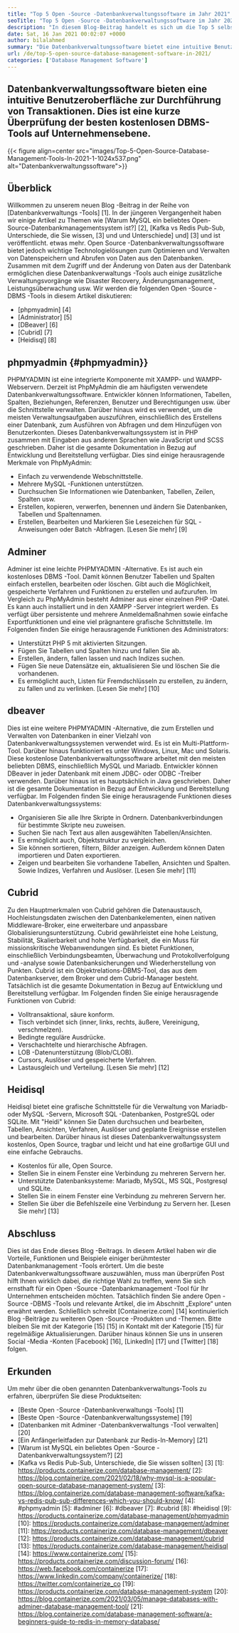 ```yaml
---
title: "Top 5 Open -Source -Datenbankverwaltungssoftware im Jahr 2021" 
seoTitle: "Top 5 Open -Source -Datenbankverwaltungssoftware im Jahr 2021" 
description: "In diesem Blog-Beitrag handelt es sich um die Top 5 selbst gehosteten und Open-Source-Datenbankverwaltungssoftware. Dies sind PhpMyadmin, Administrator, Dbeaver, Cubrid und Heidisql." 
date: Sat, 16 Jan 2021 00:02:07 +0000
author: bilalahmed
summary: "Die Datenbankverwaltungssoftware bietet eine intuitive Benutzeroberfläche zur Durchführung von Transaktionen. Dies ist eine kurze Überprüfung der besten kostenlosen DBMS-Tools auf Unternehmensebene." 
url: /de/top-5-open-source-database-management-software-in-2021/
categories: ['Database Management Software']
---
```


## Datenbankverwaltungssoftware bieten eine intuitive Benutzeroberfläche zur Durchführung von Transaktionen. Dies ist eine kurze Überprüfung der besten kostenlosen DBMS-Tools auf Unternehmensebene.

{{< figure align=center src="images/Top-5-Open-Source-Database-Management-Tools-In-2021-1-1024x537.png" alt="Datenbankverwaltungssoftware">}}


## Überblick
Willkommen zu unserem neuen Blog -Beitrag in der Reihe von [Datenbankverwaltungs -Tools] [1]. In der jüngeren Vergangenheit haben wir einige Artikel zu Themen wie [Warum MySQL ein beliebtes Open-Source-Datenbankmanagementsystem ist?] [2], [Kafka vs Redis Pub-Sub, Unterschiede, die Sie wissen, [3] und und Unterschiede] und] [3] und ist veröffentlicht. etwas mehr. Open Source -Datenbankverwaltungssoftware bietet jedoch wichtige Technologielösungen zum Optimieren und Verwalten von Datenspeichern und Abrufen von Daten aus den Datenbanken. Zusammen mit dem Zugriff und der Änderung von Daten aus der Datenbank ermöglichen diese Datenbankverwaltungs -Tools auch einige zusätzliche Verwaltungsvorgänge wie Disaster Recovery, Änderungsmanagement, Leistungsüberwachung usw.
Wir werden die folgenden Open -Source -DBMS -Tools in diesem Artikel diskutieren:
  * [phpmyadmin] [4]
  * [Administrator] [5]
  * [DBeaver] [6]
  * [Cubrid] [7]
  * [Heidisql] [8]

## phpmyadmin {#phpmyadmin}}
PHPMYADMIN ist eine integrierte Komponente mit XAMPP- und WAMPP-Webservern. Derzeit ist PhpMyAdmin die am häufigsten verwendete Datenbankverwaltungssoftware. Entwickler können Informationen, Tabellen, Spalten, Beziehungen, Referenzen, Benutzer und Berechtigungen usw. über die Schnittstelle verwalten. Darüber hinaus wird es verwendet, um die meisten Verwaltungsaufgaben auszuführen, einschließlich des Erstellens einer Datenbank, zum Ausführen von Abfragen und dem Hinzufügen von Benutzerkonten. Dieses Datenbankverwaltungssystem ist in PHP zusammen mit Eingaben aus anderen Sprachen wie JavaScript und SCSS geschrieben. Daher ist die gesamte Dokumentation in Bezug auf Entwicklung und Bereitstellung verfügbar. Dies sind einige herausragende Merkmale von PhpMyAdmin:
  * Einfach zu verwendende Webschnittstelle.
  * Mehrere MySQL -Funktionen unterstützen.
  * Durchsuchen Sie Informationen wie Datenbanken, Tabellen, Zeilen, Spalten usw.
  * Erstellen, kopieren, verwerfen, benennen und ändern Sie Datenbanken, Tabellen und Spaltennamen.
  * Erstellen, Bearbeiten und Markieren Sie Lesezeichen für SQL -Anweisungen oder Batch -Abfragen.
[Lesen Sie mehr] [9]

## Adminer
Adminer ist eine leichte PHPMYADMIN -Alternative. Es ist auch ein kostenloses DBMS -Tool. Damit können Benutzer Tabellen und Spalten einfach erstellen, bearbeiten oder löschen. Gibt auch die Möglichkeit, gespeicherte Verfahren und Funktionen zu erstellen und aufzurufen. Im Vergleich zu PhpMyAdmin besteht Adminer aus einer einzelnen PHP -Datei. Es kann auch installiert und in den XAMPP -Server integriert werden. Es verfügt über persistente und mehrere Anmeldemaßnahmen sowie einfache Exportfunktionen und eine viel prägnantere grafische Schnittstelle. Im Folgenden finden Sie einige herausragende Funktionen des Administrators:
  * Unterstützt PHP 5 mit aktivierten Sitzungen.
  * Fügen Sie Tabellen und Spalten hinzu und fallen Sie ab.
  * Erstellen, ändern, fallen lassen und nach Indizes suchen.
  * Fügen Sie neue Datensätze ein, aktualisieren Sie und löschen Sie die vorhandenen.
  * Es ermöglicht auch, Listen für Fremdschlüsseln zu erstellen, zu ändern, zu fallen und zu verlinken.
[Lesen Sie mehr] [10]

## dbeaver
Dies ist eine weitere PHPMYADMIN -Alternative, die zum Erstellen und Verwalten von Datenbanken in einer Vielzahl von Datenbankverwaltungssystemen verwendet wird. Es ist ein Multi-Plattform-Tool. Darüber hinaus funktioniert es unter Windows, Linux, Mac und Solaris. Diese kostenlose Datenbankverwaltungssoftware arbeitet mit den meisten beliebten DBMS, einschließlich MySQL und Mariadb. Entwickler können DBeaver in jeder Datenbank mit einem JDBC- oder ODBC -Treiber verwenden. Darüber hinaus ist es hauptsächlich in Java geschrieben. Daher ist die gesamte Dokumentation in Bezug auf Entwicklung und Bereitstellung verfügbar. Im Folgenden finden Sie einige herausragende Funktionen dieses Datenbankverwaltungssystems:
  * Organisieren Sie alle Ihre Skripte in Ordnern. Datenbankverbindungen für bestimmte Skripte neu zuweisen.
  * Suchen Sie nach Text aus allen ausgewählten Tabellen/Ansichten.
  * Es ermöglicht auch, Objektstruktur zu vergleichen.
  * Sie können sortieren, filtern, Bilder anzeigen. Außerdem können Daten importieren und Daten exportieren.
  * Zeigen und bearbeiten Sie vorhandene Tabellen, Ansichten und Spalten. Sowie Indizes, Verfahren und Auslöser.
[Lesen Sie mehr] [11]

## Cubrid
Zu den Hauptmerkmalen von Cubrid gehören die Datenaustausch, Hochleistungsdaten zwischen den Datenbankelementen, einen nativen Middleware-Broker, eine erweiterbare und anpassbare Globalisierungsunterstützung. Cubrid gewährleistet eine hohe Leistung, Stabilität, Skalierbarkeit und hohe Verfügbarkeit, die ein Muss für missionskritische Webanwendungen sind. Es bietet Funktionen, einschließlich Verbindungsbeamten, Überwachung und Protokollverfolgung und -analyse sowie Datenbanksicherungen und Wiederherstellung von Punkten. Cubrid ist ein Objektrelations-DBMS-Tool, das aus dem Datenbankserver, dem Broker und dem Cubrid-Manager besteht. Tatsächlich ist die gesamte Dokumentation in Bezug auf Entwicklung und Bereitstellung verfügbar. Im Folgenden finden Sie einige herausragende Funktionen von Cubrid:
  * Volltransaktional, säure konform.
  * Tisch verbindet sich (inner, links, rechts, äußere, Vereinigung, verschmelzen).
  * Bedingte reguläre Ausdrücke.
  * Verschachtelte und hierarchische Abfragen.
  * LOB -Datenunterstützung (Blob/CLOB).
  * Cursors, Auslöser und gespeicherte Verfahren.
  * Lastausgleich und Verteilung.
[Lesen Sie mehr] [12]

## Heidisql
Heidisql bietet eine grafische Schnittstelle für die Verwaltung von Mariadb- oder MySQL -Servern, Microsoft SQL -Datenbanken, PostgreSQL oder SQLite. Mit "Heidi" können Sie Daten durchsuchen und bearbeiten, Tabellen, Ansichten, Verfahren, Auslöser und geplante Ereignisse erstellen und bearbeiten. Darüber hinaus ist dieses Datenbankverwaltungssystem kostenlos, Open Source, tragbar und leicht und hat eine großartige GUI und eine einfache Gebrauchs.
  * Kostenlos für alle, Open Source.
  * Stellen Sie in einem Fenster eine Verbindung zu mehreren Servern her.
  * Unterstützte Datenbanksysteme: Mariadb, MySQL, MS SQL, Postgresql und SQLite.
  * Stellen Sie in einem Fenster eine Verbindung zu mehreren Servern her.
  * Stellen Sie über die Befehlszeile eine Verbindung zu Servern her.
[Lesen Sie mehr] [13]

## Abschluss
Dies ist das Ende dieses Blog -Beitrags. In diesem Artikel haben wir die Vorteile, Funktionen und Beispiele einiger berühmtester Datenbankmanagement -Tools erörtert. Um die beste Datenbankverwaltungssoftware auszuwählen, muss man überprüfen Post hilft Ihnen wirklich dabei, die richtige Wahl zu treffen, wenn Sie sich ernsthaft für ein Open -Source -Datenbankmanagement -Tool für Ihr Unternehmen entscheiden möchten. Tatsächlich finden Sie andere Open -Source -DBMS -Tools und relevante Artikel, die im Abschnitt „Explore“ unten erwähnt werden.
Schließlich schreibt [Containerize.com] [14] kontinuierlich Blog -Beiträge zu weiteren Open -Source -Produkten und -Themen. Bitte bleiben Sie mit der Kategorie [15] [15] in Kontakt mit der Kategorie [15] für regelmäßige Aktualisierungen. Darüber hinaus können Sie uns in unseren Social -Media -Konten [Facebook] [16], [LinkedIn] [17] und [Twitter] [18] folgen.

## Erkunden
Um mehr über die oben genannten Datenbankverwaltungs-Tools zu erfahren, überprüfen Sie diese Produktseiten:
  * [Beste Open -Source -Datenbankverwaltungs -Tools] [1]
  * [Beste Open -Source -Datenbankverwaltungssysteme] [19]
  * [Datenbanken mit Adminer -Datenbankverwaltungs -Tool verwalten] [20]
  * [Ein Anfängerleitfaden zur Datenbank zur Redis-In-Memory] [21]
  * [Warum ist MySQL ein beliebtes Open -Source -Datenbankverwaltungssystem?] [2]
  * [Kafka vs Redis Pub-Sub, Unterschiede, die Sie wissen sollten] [3]
[1]: https://products.containerize.com/database-management/
[2]: https://blog.containerize.com/2021/02/18/why-mysql-is-a-popular-open-source-database-management-system/
[3]: https://blog.containerize.com/database-management-software/kafka-vs-redis-pub-sub-differences-which-you-should-know/
[4]: #phpmyadmin
[5]: #adminer
[6]: #dbeaver
[7]: #cubrid
[8]: #heidisql
[9]: https://products.containerize.com/database-management/phpmyadmin
[10]: https://products.containerize.com/database-management/adminer
[11]: https://products.containerize.com/database-management/dbeaver
[12]: https://products.containerize.com/database-management/cubrid
[13]: https://products.containerize.com/database-management/heidisql
[14]: https://www.containerize.com/
[15]: https://products.containerize.com/discussion-forum/
[16]: https://web.facebook.com/containerize
[17]: https://www.linkedin.com/company/containerize/
[18]: https://twitter.com/containerize_co
[19]: https://products.containerize.com/database-management-system
[20]: https://blog.containerize.com/2021/03/05/manage-databases-with-adminer-database-management-tool/
[21]: https://blog.containerize.com/database-management-software/a-beginners-guide-to-redis-in-memory-database/
